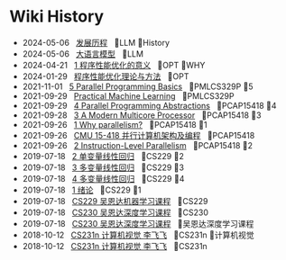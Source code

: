# Wiki History

- 2024-05-06&nbsp;&nbsp; [发展历程](/0025_LLM_History)&nbsp;&nbsp; :bookmark:LLM :bookmark:History
- 2024-05-06&nbsp;&nbsp; [大语言模型](/0024_LLM)&nbsp;&nbsp; :bookmark:LLM
- 2024-04-21&nbsp;&nbsp; [1 程序性能优化的意义](/0023_OPT_WHY)&nbsp;&nbsp; :bookmark:OPT :bookmark:WHY
- 2024-01-29&nbsp;&nbsp; [程序性能优化理论与方法](/0021_OPT)&nbsp;&nbsp; :bookmark:OPT
- 2021-11-01&nbsp;&nbsp; [5 Parallel Programming Basics](/0008_PMLCS329P_5)&nbsp;&nbsp; :bookmark:PMLCS329P :bookmark:5
- 2021-09-29&nbsp;&nbsp; [Practical Machine Learning](/0017_PMLCS329P)&nbsp;&nbsp; :bookmark:PMLCS329P
- 2021-09-29&nbsp;&nbsp; [4 Parallel Programming Abstractions](/0007_PCAP15418_4)&nbsp;&nbsp; :bookmark:PCAP15418 :bookmark:4
- 2021-09-28&nbsp;&nbsp; [3 A Modern Multicore Processor](/0005_PCAP15418_3)&nbsp;&nbsp; :bookmark:PCAP15418 :bookmark:3
- 2021-09-26&nbsp;&nbsp; [1 Why parallelism?](/0003_PCAP15418_1)&nbsp;&nbsp; :bookmark:PCAP15418 :bookmark:1
- 2021-09-26&nbsp;&nbsp; [CMU 15-418 并行计算机架构及编程](/0002_PCAP15418)&nbsp;&nbsp; :bookmark:PCAP15418
- 2021-09-26&nbsp;&nbsp; [2 Instruction-Level Parallelism](/0004_PCAP15418_2)&nbsp;&nbsp; :bookmark:PCAP15418 :bookmark:2
- 2019-07-18&nbsp;&nbsp; [2 单变量线性回归](/0013_CS229_2)&nbsp;&nbsp; :bookmark:CS229 :bookmark:2
- 2019-07-18&nbsp;&nbsp; [3 多变量线性回归](/0014_CS229_3)&nbsp;&nbsp; :bookmark:CS229 :bookmark:3
- 2019-07-18&nbsp;&nbsp; [4 多变量线性回归](/0015_CS229_4)&nbsp;&nbsp; :bookmark:CS229 :bookmark:4
- 2019-07-18&nbsp;&nbsp; [1 绪论](/0012_CS229_1)&nbsp;&nbsp; :bookmark:CS229 :bookmark:1
- 2019-07-18&nbsp;&nbsp; [CS229 吴恩达机器学习课程](/0010_CS229)&nbsp;&nbsp; :bookmark:CS229
- 2019-07-18&nbsp;&nbsp; [CS230 吴恩达深度学习课程](/0011_CS230)&nbsp;&nbsp; :bookmark:CS230
- 2019-07-18&nbsp;&nbsp; [CS230 吴恩达深度学习课程](/0011_吴恩达深度学习课程)&nbsp;&nbsp; :bookmark:吴恩达深度学习课程
- 2018-10-12&nbsp;&nbsp; [CS231n 计算机视觉 李飞飞](/0016_CS231n_计算机视觉)&nbsp;&nbsp; :bookmark:CS231n :bookmark:计算机视觉
- 2018-10-12&nbsp;&nbsp; [CS231n 计算机视觉 李飞飞](/0016_CS231n)&nbsp;&nbsp; :bookmark:CS231n
